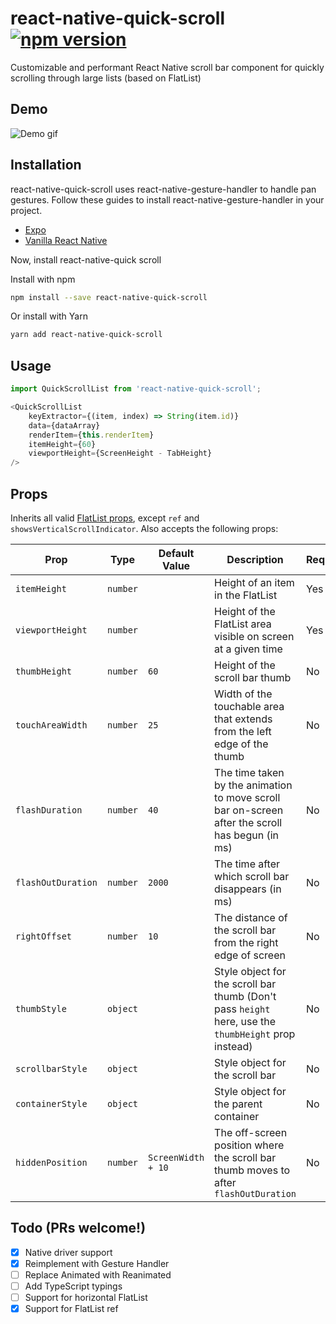 # react-native-quick-scroll [![npm version](https://img.shields.io/npm/v/react-native-quick-scroll.svg?style=flat)](https://www.npmjs.com/package/react-native-quick-scroll)

Customizable and performant React Native scroll bar component for quickly scrolling through large lists (based on FlatList)

## Demo

![Demo gif](https://github.com/farshed/react-native-quick-scroll/blob/master/demo/rec.gif?raw=true)

## Installation

react-native-quick-scroll uses react-native-gesture-handler to handle pan gestures. Follow these guides to install react-native-gesture-handler in your project.

- [Expo](https://docs.expo.io/versions/latest/sdk/gesture-handler/#installation)
- [Vanilla React Native](https://software-mansion.github.io/react-native-gesture-handler/docs/getting-started.html#installation)

Now, install react-native-quick scroll

Install with npm

```bash
npm install --save react-native-quick-scroll
```
Or install with Yarn

```bash
yarn add react-native-quick-scroll
```

## Usage

```js
import QuickScrollList from 'react-native-quick-scroll';
```

```js
<QuickScrollList
	keyExtractor={(item, index) => String(item.id)}
	data={dataArray}
	renderItem={this.renderItem}
	itemHeight={60}
	viewportHeight={ScreenHeight - TabHeight}
/>
```

## Props

Inherits all valid [FlatList props](https://facebook.github.io/react-native/docs/flatlist#props), except `ref` and `showsVerticalScrollIndicator`. Also accepts the following props:

| Prop | Type | Default Value | Description | Required |
|-----|-----|-----|-----|-----|
| `itemHeight` | `number` | | Height of an item in the FlatList | Yes |
| `viewportHeight` | `number` | | Height of the FlatList area visible on screen at a given time | Yes |
| `thumbHeight` | `number` | `60` | Height of the scroll bar thumb | No |
| `touchAreaWidth` | `number` | `25` | Width of the touchable area that extends from the left edge of the thumb | No |
| `flashDuration` | `number` | `40` | The time taken by the animation to move scroll bar on-screen after the scroll has begun (in ms) | No |
| `flashOutDuration` | `number` | `2000` | The time after which scroll bar disappears (in ms) | No |
| `rightOffset` | `number` | `10` | The distance of the scroll bar from the right edge of screen | No |
| `thumbStyle` | `object` | | Style object for the scroll bar thumb (Don't pass `height` here, use the `thumbHeight` prop instead) | No |
| `scrollbarStyle` | `object` | | Style object for the scroll bar | No |
| `containerStyle` | `object` | | Style object for the parent container | No |
| `hiddenPosition` | `number` | `ScreenWidth + 10` | The off-screen position where the scroll bar thumb moves to after `flashOutDuration` | No |


## Todo (PRs welcome!)
- [x] Native driver support
- [x] Reimplement with Gesture Handler
- [ ] Replace Animated with Reanimated
- [ ] Add TypeScript typings
- [ ] Support for horizontal FlatList
- [x] Support for FlatList ref